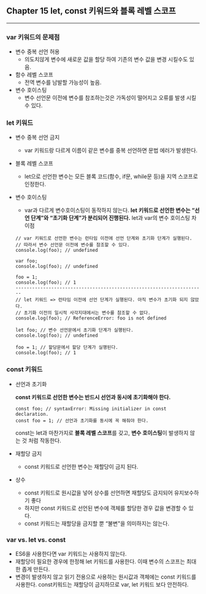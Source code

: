## Chapter 15 let, const 키워드와 블록 레벨 스코프

---

### var 키워드의 문제점

- 변수 중복 선언 허용
  - 의도치않게 변수에 새로운 값을 할당 하여 기존의 변수 값을 변경 시킬수도 있음.
- 함수 레벨 스코프
  - 전역 변수를 남발할 가능성이 높음.
- 변수 호이스팅
  - 변수 선언문 이전에 변수를 참조하는것은 가독성이 떨어지고 오류를 발생 시킬 수 있다.

### **let 키워드**

- 변수 중복 선언 금지
  - var 키워드랑 다르게 이름이 같은 변수를 중복 선언하면 문법 에러가 발생한다.
- 블록 레벨 스코프
  - let으로 선언한 변수는 모든 블록 코드(함수, if문, while문 등)을 지역 스코프로 인정한다.
- 변수 호이스팅

  - var과 다르게 변수호이스팅이 동작하지 않는다. **let 키워드로 선언한 변수는 “선언 단계”와 “초기화 단계”가 분리되어 진행된다.**
    let과 var의 변수 호이스팅 차이점

  ```tsx
  // var 키워드로 선언한 변수는 런타임 이전에 선언 단계와 초기화 단계가 실행된다.
  // 따라서 변수 선언문 이전에 변수를 참조할 수 있다.
  console.log(foo); // undefined

  var foo;
  console.log(foo); // undefined

  foo = 1;
  console.log(foo); // 1
  ---------------------------------------------------------------------
  // let 키워드 => 런타임 이전에 선언 단계가 실행된다. 아직 변수가 초기화 되지 않았다.
  // 초기화 이전의 일시적 사각지대에서는 변수를 참조할 수 없다.
  console.log(foo); // ReferenceError: foo is not defined

  let foo; // 변수 선언문에서 초기화 단계가 실행된다.
  console.log(foo); // undefined

  foo = 1; // 할당문에서 할당 단계가 실행된다.
  console.log(foo); // 1
  ```

### const 키워드

- 선언과 초기화

  **const 키워드로 선언한 변수는 반드시 선언과 동시에 초기화해야 한다.**

  ```tsx
  const foo; // syntaxError: Missing initializer in const declaration.
  const foo = 1; // 선언과 초기화를 동시에 꼭 해줘야 한다.
  ```

  const는 let과 마찬가지로 **블록 레벨 스코프**를 갖고, **변수 호이스팅**이 발생하지 않는 것 처럼 작동한다.

- 재할당 금지
  - const 키워드로 선언한 변수는 재할당이 금지 된다.
- 상수
  - const 키워드로 원시값을 넣어 상수를 선언하면 재할당도 금지되어 유지보수하기 좋다
  - 하지만 const 키워드로 선언된 변수에 객체를 할당한 경우 값을 변경할 수 있다.
  - const 키워드는 재할당을 금지할 뿐 “불변"을 의미하지는 않는다.

### var vs. let vs. const

- ES6을 사용한다면 var 키워드는 사용하지 않는다.
- 재할당이 필요한 경우에 한정해 let 키워드를 사용한다. 이때 변수의 스코프는 최대한 좁게 만든다.
- 변경이 발생하지 않고 읽기 전용으로 사용하는 원시값과 객체에는 const 키워드를 사용한다. const키워드는 재할당이 금지하므로 var, let 키워드 보다 안전하다.
